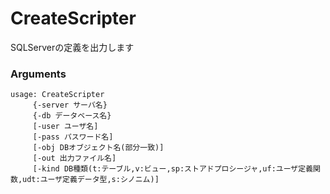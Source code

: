 # CreateScripter
SQLServerの定義を出力します

### Arguments

```
usage: CreateScripter
	 {-server サーバ名}
	 {-db データベース名}
	 [-user ユーザ名]
	 [-pass パスワード名]
	 [-obj DBオブジェクト名(部分一致)]
	 [-out 出力ファイル名]
	 [-kind DB種類(t:テーブル,v:ビュー,sp:ストアドプロシージャ,uf:ユーザ定義関数,udt:ユーザ定義データ型,s:シノニム)]

```
